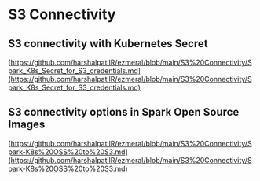 # S3 Connectivity

## S3 connectivity with Kubernetes Secret
[https://github.com/harshalpatilR/ezmeral/blob/main/S3%20Connectivity/Spark_K8s_Secret_for_S3_credentials.md](https://github.com/harshalpatilR/ezmeral/blob/main/S3%20Connectivity/Spark_K8s_Secret_for_S3_credentials.md) 

## S3 connectivity options in Spark Open Source Images

[https://github.com/harshalpatilR/ezmeral/blob/main/S3%20Connectivity/Spark-K8s%20OSS%20to%20S3.md](https://github.com/harshalpatilR/ezmeral/blob/main/S3%20Connectivity/Spark-K8s%20OSS%20to%20S3.md)
